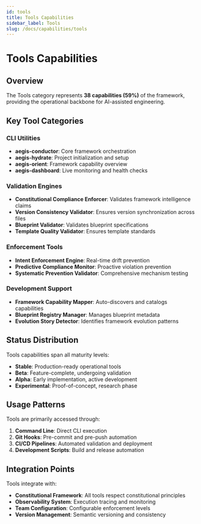 ```yaml
---
id: tools
title: Tools Capabilities
sidebar_label: Tools
slug: /docs/capabilities/tools
---
```


# Tools Capabilities

## Overview

The Tools category represents **38 capabilities (59%)** of the framework, providing the operational backbone for AI-assisted engineering.

## Key Tool Categories

### CLI Utilities
- **aegis-conductor**: Core framework orchestration
- **aegis-hydrate**: Project initialization and setup
- **aegis-orient**: Framework capability overview
- **aegis-dashboard**: Live monitoring and health checks

### Validation Engines
- **Constitutional Compliance Enforcer**: Validates framework intelligence claims
- **Version Consistency Validator**: Ensures version synchronization across files
- **Blueprint Validator**: Validates blueprint specifications
- **Template Quality Validator**: Ensures template standards

### Enforcement Tools
- **Intent Enforcement Engine**: Real-time drift prevention
- **Predictive Compliance Monitor**: Proactive violation prevention
- **Systematic Prevention Validator**: Comprehensive mechanism testing

### Development Support
- **Framework Capability Mapper**: Auto-discovers and catalogs capabilities
- **Blueprint Registry Manager**: Manages blueprint metadata
- **Evolution Story Detector**: Identifies framework evolution patterns

## Status Distribution

Tools capabilities span all maturity levels:
- **Stable**: Production-ready operational tools
- **Beta**: Feature-complete, undergoing validation
- **Alpha**: Early implementation, active development
- **Experimental**: Proof-of-concept, research phase

## Usage Patterns

Tools are primarily accessed through:
1. **Command Line**: Direct CLI execution
2. **Git Hooks**: Pre-commit and pre-push automation
3. **CI/CD Pipelines**: Automated validation and deployment
4. **Development Scripts**: Build and release automation

## Integration Points

Tools integrate with:
- **Constitutional Framework**: All tools respect constitutional principles
- **Observability System**: Execution tracing and monitoring
- **Team Configuration**: Configurable enforcement levels
- **Version Management**: Semantic versioning and consistency
